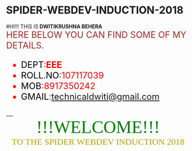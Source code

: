 # SPIDER-WEBDEV-INDUCTION-2018
#HI!!! THIS IS **DWITIKRUSHNA BEHERA**<br/>
<font size="5" font="verdana" color="brown">HERE BELOW YOU CAN FIND SOME OF MY DETAILS.</font>
<font size="5" color="red">
* <font color="black">DEPT</font>:**EEE**<br/>
* <font color="black">ROLL.NO</font>:107117039<br/>
* <font color="black">MOB</font>:8917350242<br/>
* <font color="black">GMAIL</font>:technicaldwiti@gmail.com
</font>
___<br/>

<center>
<font size="10" color="green" face="verdana">
!!!WELCOME!!!
</font><br/>
</center>
<center>
<font size="5" color="cyano" face="verdana">
TO THE SPIDER WEBDEV INDUCTION 2018
</font>
</center>
